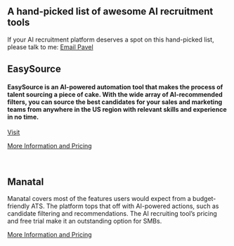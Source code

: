 ## A hand-picked list of awesome AI recruitment tools


<p>If your AI recruitment platform deserves a spot on this hand-picked list, please talk to me: <a href="mailto: pankaj@hirequotient.com">Email Pavel</a></p>

## EasySource

#### EasySource is an AI-powered automation tool that makes the process of talent sourcing a piece of cake. With the wide array of AI-recommended filters, you can source the best candidates for your sales and marketing teams from anywhere in the US region with relevant skills and experience in no time.
[Visit](https://www.hirequotient.com/products/easysource-candidate-sourcing-tool?utm_source=pankaj&utm_medium=github&utm_campaign=aitools)


[More Information and Pricing](https://www.hirequotient.com/pricing/easy-source-pricing?utm_source=pankaj&utm_medium=github&utm_campaign=aitools)

<br />

## Manatal 

Manatal covers most of the features users would expect from a budget-friendly ATS. The platform tops that off with AI-powered actions, such as candidate filtering and recommendations. The AI recruiting tool’s pricing and free trial make it an outstanding option for SMBs.


[More Information and Pricing](https://www.manatal.com/pricing?utm_source=pankaj&utm_medium=github&utm_campaign=aitools)
